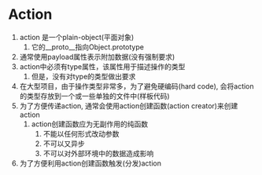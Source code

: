 # Action

1. action 是一个plain-object(平面对象)
   1. 它的__proto__指向Object.prototype
2. 通常使用payload属性表示附加数据(没有强制要求)
3. action中必须有type属性，该属性用于描述操作的类型
   1. 但是，没有对type的类型做出要求
4. 在大型项目，由于操作类型非常多，为了避免硬编码(hard code), 会将action的类型存放到一个或一些单独的文件中(样板代码)
5. 为了方便传递action, 通常会使用action创建函数(action creator)来创建action
   1. action创建函数应为无副作用的纯函数
      1. 不能以任何形式改动参数
      2. 不可以又异步
      3. 不可以对外部环境中的数据造成影响
6. 为了方便利用action创建函数触发(分发)action
